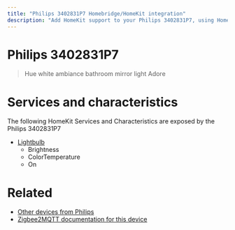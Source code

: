 ```yaml
---
title: "Philips 3402831P7 Homebridge/HomeKit integration"
description: "Add HomeKit support to your Philips 3402831P7, using Homebridge, Zigbee2MQTT and homebridge-z2m."
---
```

<!---
This file has been GENERATED using src/docgen/docgen.ts
DO NOT EDIT THIS FILE MANUALLY!
-->
# Philips 3402831P7
> Hue white ambiance bathroom mirror light Adore


# Services and characteristics
The following HomeKit Services and Characteristics are exposed by
the Philips 3402831P7

* [Lightbulb](../../light.md)
  * Brightness
  * ColorTemperature
  * On


# Related
* [Other devices from Philips](../index.md#philips)
* [Zigbee2MQTT documentation for this device](https://www.zigbee2mqtt.io/devices/3402831P7.html)
